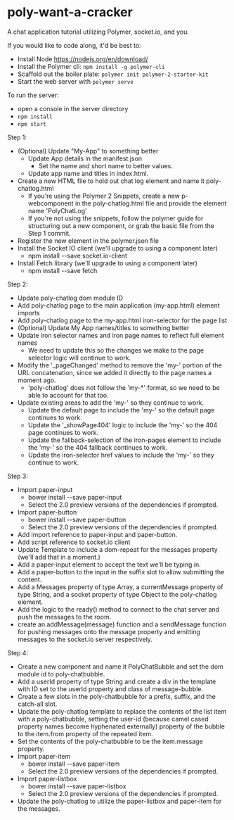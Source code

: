 # poly-want-a-cracker
A chat application tutorial utilizing Polymer, socket.io, and you.

If you would like to code along, it'd be best to: 
  * Install Node https://nodejs.org/en/download/
  * Install the Polymer cli: `npm install -g polymer-cli`
  * Scaffold out the boiler plate: `polymer init polymer-2-starter-kit`
  * Start the web server with `polymer serve`

To run the server:
* open a console in the server directory
* `npm install`
* `npm start`


Step 1: 
* (Optional) Update "My-App" to something better
  * Update App details in the manifest.json
    * Set the name and short name to better values.
  * Update app name and titles in index.html. 
* Create a new HTML file to hold out chat log element and name it poly-chatlog.html
  * If you're using the Polymer 2 Snippets, create a new p-webcomponent in the poly-chatlog.html file and provide the element name 'PolyChatLog'
  * If you're not using the snippets, follow the polymer guide for structuring out a new component, or grab the basic file from the Step 1 commit.
* Register the new element in the polymer.json file 
* Install the Socket IO client (we'll upgrade to using a component later)
  * npm install --save socket.io-client
* Install Fetch library (we'll upgrade to using a component later)
  * npm install --save fetch

Step 2:
* Update poly-chatlog dom module ID
* Add poly-chatlog page to the main application (my-app.html) element imports
* Add poly-chatlog page to the my-app.html iron-selector for the page list
* (Optional) Update My App names/titles to something better
* Update iron selector names and iron page names to reflect full element names
  * We need to update this so the changes we make to the page selector logic will continue to work. 
* Modify the '_pageChanged' method to remove the 'my-' portion of the URL concatenation, since we added it directly to the page names a moment ago.
  * 'poly-chatlog' does not follow the 'my-*' format, so we need to be able to account for that too. 
* Update existing areas to add the 'my-' so they continue to work. 
  * Update the default page to include the 'my-' so the default page continues to work.
  * Update the '_showPage404' logic to include the 'my-' so the 404 page continues to work. 
  * Update the fallback-selection of the iron-pages element to include the 'my-' so the 404 fallback continues to work. 
  * Update the iron-selector href values to include the 'my-' so they continue to work. 

Step 3:
* Import paper-input
  * bower install --save paper-input
  * Select the 2.0 preview versions of the dependencies if prompted. 
* Import paper-button
  * bower install --save paper-button
  * Select the 2.0 preview versions of the dependencies if prompted. 
* Add import reference to paper-input and paper-button. 
* Add script reference to socket.io client
* Update Template to include a dom-repeat for the messages property (we'll add that in a moment.)
* Add a paper-input element to accept the text we'll be typing in. 
* Add a paper-button to the input in the suffix slot to allow submitting the content. 
* Add a Messages property of type Array, a currentMessage property of type String, and a socket property of type Object to the poly-chatlog element. 
* Add the logic to the ready() method to connect to the chat server and push the messages to the room. 
* create an addMessage(message) function and a sendMessage function for pushing messages onto the message property and emitting messages to the socket.io server respectively. 

Step 4:
* Create a new component and name it PolyChatBubble and set the dom module id to poly-chatbubble. 
* Add a userId property of type String and create a div in the template with ID set to the userId property and class of message-bubble. 
* Create a few slots in the poly-chatbubble for a prefix, suffix, and the catch-all slot. 
* Update the poly-chatlog template to replace the contents of the list item with a poly-chatbubble, setting the user-id (because camel cased property names become hyphenated externally) property of the bubble to the item.from property of the repeated item.
* Set the contents of the poly-chatbubble to be the item.message property. 
* Import paper-item
  * bower install --save paper-item
  * Select the 2.0 preview versions of the dependencies if prompted. 
* Import paper-listbox
  * bower install --save paper-listbox
  * Select the 2.0 preview versions of the dependencies if prompted. 
* Update the poly-chatlog to utilize the paper-listbox and paper-item for the messages. 

